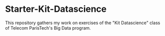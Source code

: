 # Starter-Kit-Datascience
This repository gathers my work on exercises of the "Kit Datascience" class of Telecom ParisTech's Big Data program.
